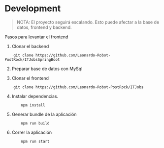 # Development
> NOTA: El proyecto seguirá escalando. Esto puede afectar a la base de datos, frontend y backend.

Pasos para levantar el frontend

1. Clonar el backend

```
    git clone https://github.com/Leonardo-Robot-PostRock/ITJobsSpringBoot
```

2. Preparar base de datos con MySql

3. Clonar el frontend

```
    git clone https://github.com/Leonardo-Robot-PostRock/ITJobs
```

4. Instalar dependencias.

    ```shell
        npm install
    ```

5. Generar bundle de la aplicación

    ```shell
        npm run build
    ```

6. Correr la aplicación

    ```shell
        npm run start
    ```